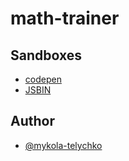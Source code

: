 # math-trainer

## Sandboxes

 - [codepen](https://codepen.io/telychko-mykola/pen/jOjLqEN?editors=1111)
 - [JSBIN](https://jsbin.com/)

## Author

- [@mykola-telychko](https://github.com/mykola-telychko/)
